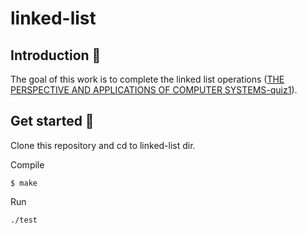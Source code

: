 # linked-list

## Introduction :page_facing_up:
The goal of this work is to complete the linked list operations ([THE PERSPECTIVE AND APPLICATIONS OF COMPUTER SYSTEMS-quiz1](https://hackmd.io/@sysprog/sysprog2020-quiz1)).

## Get started :running:
Clone this repository and cd to linked-list dir.

Compile

```shell
$ make
```

Run

```shell
./test
```
